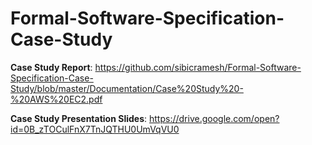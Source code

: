 # Formal-Software-Specification-Case-Study

**Case Study Report**: https://github.com/sibicramesh/Formal-Software-Specification-Case-Study/blob/master/Documentation/Case%20Study%20-%20AWS%20EC2.pdf

**Case Study Presentation Slides**: https://drive.google.com/open?id=0B_zTOCulFnX7TnJQTHU0UmVqVU0
